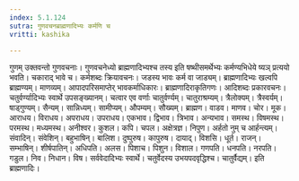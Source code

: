 ```yaml
---
index: 5.1.124
sutra: गुणवचनब्राह्मणादिभ्यः कर्मणि च
vritti: kashika

---
```

गुणम् उक्तवन्तो गुणवचनाः। गुणवचनेध्यो ब्राह्मणादिभ्यश्च तस्य इति षष्थीसमर्थेभ्यः कर्मण्यभिधेये ष्यञ् प्रत्ययो भवति। चकाराद् भावे च। कर्मशब्दः क्रियावचनः। जडस्य भावः कर्म वा जाड्यम्। ब्राह्मणादिभ्यः खल्वपि ब्राह्मण्यम्। माणव्यम्। आपादपरिसमाप्तेर् भावकर्माधिकारः। ब्राह्मणादिराकृतिगणः। आदिशब्दः प्रकारवचनः। चतुर्वर्ण्यादिभ्यः स्वार्थे उपसङ्ख्यानम्। चत्वार एव वर्णाः चातुर्वर्ण्यम्। चातुराश्रम्यम्। त्रैलोक्यम्। त्रैस्वर्यम्। षाड्गुण्यम्। सैन्यम्। सान्निध्यम्। सामीप्यम्। औपम्यम्। सौख्यम्। ब्राह्मण। वाडव। माणव। चोर। मूक। आराधय। विराधय। अपराधय। उपराधय। एकभाव। द्विभाव। त्रिभाव। अन्यभाव। समस्थ। विषमस्थ। परमस्थ। मध्यमस्थ। अनीश्वर। कुशल। कपि। चपल। अक्षेत्रज्ञ। निपुण। अर्हतो नुम् च आर्हन्त्यम्। संवादिन्। संवेशिन्। बहुभाषिन्। बालिश। दुष्पुरुष। कापुरुष। दायाद्। विशसि। धूर्त। राजन्। सम्भाषिन्। शीर्षपातिन्। अधिपति। अलस। पिशाच। पिशुन। विशाल। गणपति। धनपति। नरपति। गडुल। निव। निधान। विष। सर्ववेदादिभ्यः स्वार्थे। चतुर्वेदस्य उभयपदवृद्धिश्च। चातुर्वैद्यम्। इति ब्राह्मणादिः।